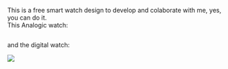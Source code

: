 <p>This is a free smart watch design to develop and colaborate with me, yes, you can do it.<br>
This Analogic watch:</p>
<img></img src="images/read1.png"><br><p>and the digital watch:</p><img src="images/read2.jpg"></img>